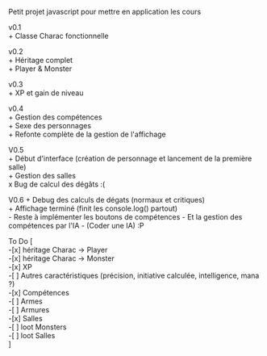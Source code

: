 Petit projet javascript pour mettre en application les cours

v0.1  
    + Classe Charac fonctionnelle  

v0.2  
    + Héritage complet  
    + Player & Monster  

v0.3  
    + XP et gain de niveau  
    
v0.4  
    + Gestion des compétences  
    + Sexe des personnages  
    + Refonte complète de la gestion de l'affichage  

V0.5  
    + Début d'interface (création de personnage et lancement de la première salle)  
    + Gestion des salles  
    x Bug de calcul des dégâts :(  

V0.6
    + Debug des calculs de dégats (normaux et critiques)  
    + Affichage terminé (finit les console.log() partout)  
    - Reste à implémenter les boutons de compétences 
    - Et la gestion des compétences par l'IA
    - (Coder une IA) :P

To Do
    [   
       -[x] héritage Charac -> Player  
       -[x] héritage Charac -> Monster  
       -[x] XP  
       -[ ] Autres caractéristiques (précision, initiative calculée, intelligence, mana ?)  
       -[x] Compétences  
       -[ ] Armes  
       -[ ] Armures  
       -[x] Salles  
       -[ ] loot Monsters  
       -[ ] loot Salles  
    ]